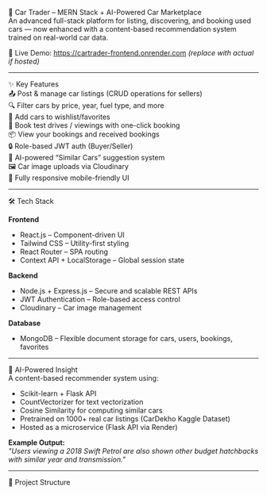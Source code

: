 🚗 Car Trader – MERN Stack + AI-Powered Car Marketplace  
An advanced full-stack platform for listing, discovering, and booking used cars — now enhanced with a content-based recommendation system trained on real-world car data.

🔗 Live Demo: https://cartrader-frontend.onrender.com *(replace with actual if hosted)*

---

✨ Key Features  
📤 Post & manage car listings (CRUD operations for sellers)  
🔍 Filter cars by price, year, fuel type, and more  
📌 Add cars to wishlist/favorites  
📅 Book test drives / viewings with one-click booking  
📦 View your bookings and received bookings  
🔒 Role-based JWT auth (Buyer/Seller)  
🤖 AI-powered “Similar Cars” suggestion system  
🖼️ Car image uploads via Cloudinary  
📱 Fully responsive mobile-friendly UI  

---

🛠️ Tech Stack

**Frontend**  
- React.js – Component-driven UI  
- Tailwind CSS – Utility-first styling  
- React Router – SPA routing  
- Context API + LocalStorage – Global session state  

**Backend**  
- Node.js + Express.js – Secure and scalable REST APIs  
- JWT Authentication – Role-based access control  
- Cloudinary – Car image management  

**Database**  
- MongoDB – Flexible document storage for cars, users, bookings, favorites  

---

🧠 AI-Powered Insight  
A content-based recommender system using:

- Scikit-learn + Flask API  
- CountVectorizer for text vectorization  
- Cosine Similarity for computing similar cars  
- Pretrained on 1000+ real car listings (CarDekho Kaggle Dataset)  
- Hosted as a microservice (Flask API via Render)

**Example Output:**  
_"Users viewing a 2018 Swift Petrol are also shown other budget hatchbacks with similar year and transmission."_  

---

📂 Project Structure

